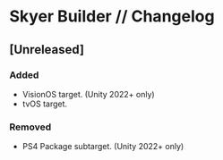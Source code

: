 # Skyer Builder // Changelog

## [Unreleased]

### Added

- VisionOS target. (Unity 2022+ only)
- tvOS target.

### Removed

- PS4 Package subtarget. (Unity 2022+ only)
